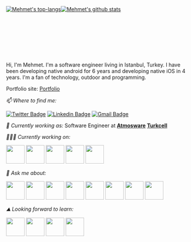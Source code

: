 <div style="display: flex; margin-bottom:50px;">
    <a href="https://github-readme-stats.vercel.app/api/top-langs/?username=ozzmhmt&line_height=30&theme=cobalt">
        <img src="https://github-readme-stats.vercel.app/api/top-langs/?username=ozzmhmt&line_height=30&theme=cobalt"
            alt="Mehmet's top-langs" />
    </a>
    <a href="https://github-readme-stats.vercel.app/api?username=ozzmhmt&show_icons=true&line_height=30&theme=cobalt"
        style="margin-right:auto; margin-top:auto;">
        <img src="https://github-readme-stats.vercel.app/api?username=ozzmhmt&show_icons=true&line_height=30&theme=cobalt"
            alt="Mehmet's github stats" />
    </a>
</div>
<br>


</br>

<div style="margin-top:50px;">
    Hi, I'm Mehmet. I'm a software engineer living in Istanbul, Turkey. I have been developing native android for 6
    years and developing native iOS in 4 years. I'm a fan of technology, outdoor and programming.
</div>

Portfolio site: [Portfolio](https://ozzmhmt.github.io/)


*📫 Where to find me:*

[![Twitter
Badge](https://img.shields.io/badge/-@ozzmhmt-1ca0f1?style=flat-square&labelColor=1ca0f1&logo=twitter&logoColor=white&link=https://twitter.com/ozzmhmt)](https://twitter.com/ozzmhmt)
[![Linkedin
Badge](https://img.shields.io/badge/-ozzmehmet-blue?style=flat-square&logo=Linkedin&logoColor=white&link=https://www.linkedin.com/in/ozzmehmet/)](https://www.linkedin.com/in/ozzmehmet/)
[![Gmail
Badge](https://img.shields.io/badge/-ozzmehmet92@gmail.com-c14438?style=flat-square&logo=Gmail&logoColor=white&link=mailto:isen.ozzmehmet92@gmail.com)](mailto:ozzmehmet92@gmail.com)


*💼 Currently working as:* Software Engineer at <a href="http://www.atmosware.com.tr/"
    target="_blank"><b>Atmosware</b></a> <a href="https://www.turkcell.com.tr/"
    target="_blank"><b>Turkcell</b></a>

*👨🏻‍💻 Currently working on:*

<code><a href="https://www.apple.com/swift/" target="_blank"><img height="50"
            src="https://www.vectorlogo.zone/logos/swift/swift-ar21.svg"></a></code>
<code><a href="https://www.apple.com/" target="_blank"><img height="50"
            src="https://www.vectorlogo.zone/logos/apple_xcode/apple_xcode-ar21.svg"></a></code>
<code><a href="https://www.android.com/" target="_blank"><img height="50"
            src="https://www.vectorlogo.zone/logos/android/android-ar21.svg"></a></code>
<code><a href="https://firebase.google.com/" target="_blank"><img height="50"
            src="https://www.vectorlogo.zone/logos/firebase/firebase-ar21.svg"></a></code>
<code><a href="https://www.java.com/" target="_blank"><img height="50"
            src="https://www.vectorlogo.zone/logos/java/java-ar21.svg"></a></code>

*💬 Ask me about:*


<code><a href="https://www.apple.com/swift/" target="_blank"><img height="50"
            src="https://www.vectorlogo.zone/logos/swift/swift-ar21.svg"></a></code>
<code><a href="https://www.apple.com/" target="_blank"><img height="50"
            src="https://www.vectorlogo.zone/logos/apple_xcode/apple_xcode-ar21.svg"></a></code>
<code><a href="https://www.android.com/" target="_blank"><img height="50"
            src="https://www.vectorlogo.zone/logos/android/android-ar21.svg"></a></code>
<code><a href="https://firebase.google.com/" target="_blank"><img height="50"
            src="https://www.vectorlogo.zone/logos/firebase/firebase-ar21.svg"></a></code>
<code><a href="https://www.java.com/" target="_blank"><img height="50"
            src="https://www.vectorlogo.zone/logos/java/java-ar21.svg"></a></code>
<code><a href="https://www.linux.org/" target="_blank"><img height="50"
            src="https://www.vectorlogo.zone/logos/linux/linux-ar21.svg"></a></code>
<code><a href="https://www.python.org/" target="_blank"><img height="50"
            src="https://www.vectorlogo.zone/logos/python/python-ar21.svg"></a></code>
<code><a href="https://git-scm.com//" target="_blank"><img height="50"
            src="https://www.vectorlogo.zone/logos/git-scm/git-scm-ar21.svg"></a></code>



*⛰ Looking forward to learn:*

<code><a href="https://flutter.dev/" target="_blank"><img height="50"
            src="https://www.vectorlogo.zone/logos/flutterio/flutterio-ar21.svg"></a></code>
<code><a href="https://nodejs.org/" target="_blank"><img height="50"
            src="https://www.vectorlogo.zone/logos/nodejs/nodejs-ar21.svg"></a></code>
<code><a href="https://www.mongodb.com/" target="_blank"><img height="50"
            src="https://www.vectorlogo.zone/logos/mongodb/mongodb-ar21.svg"></a></code>
<code><a href="https://www.json.org/" target="_blank"><img height="50"
            src="https://www.vectorlogo.zone/logos/json/json-ar21.svg"></a></code>


<!--
*ozzmhmt/ozzmhmt* is a ✨ special ✨ repository because its `README.md` (this file) appears on your GitHub profile.

Here are some ideas to get you started:

- 🔭 I’m currently working on ...
- 🌱 I’m currently learning ...
- 👯 I’m looking to collaborate on ...
- 🤔 I’m looking for help with ...
- 💬 Ask me about ...
- 📫 How to reach me: ...
- 😄 Pronouns: ...
- ⚡ Fun fact: ...
-->
